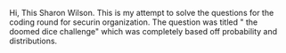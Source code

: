Hi, This Sharon Wilson.
This is my attempt to solve the questions for the coding round for securin organization.
The question was titled " the doomed dice challenge"  which was completely based off probability and distributions.

